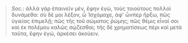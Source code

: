 

>  *Soc.*: ἀλλὰ γὰρ ἐπαινεῖν μέν, ἔφην ἐγώ, τοὺς τοιούτους πολλοὶ δυνάμεθα: σὺ δέ μοι λέξον, ὦ Ἰσχόμαχε, ἀφ' ὧνπερ ἤρξω, πῶς ὑγιείας ἐπιμελῇ; πῶς τῆς τοῦ σώματος ῥώμης; πῶς θέμις εἶναί σοι καὶ ἐκ πολέμου καλῶς σῴζεσθαι; τῆς δὲ χρηματίσεως πέρι καὶ μετὰ ταῦτα, ἔφην ἐγώ, ἀρκέσει ἀκούειν.